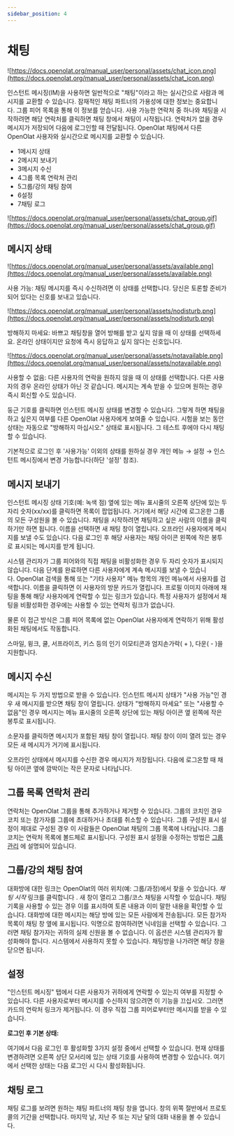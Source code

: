 ```yaml
---
sidebar_position: 4
---
```


# 채팅

![https://docs.openolat.org/manual_user/personal/assets/chat_icon.png](https://docs.openolat.org/manual_user/personal/assets/chat_icon.png)

인스턴트 메시징(IM)을 사용하면 일반적으로 "채팅"이라고 하는 실시간으로 사람과 메시지를 교환할 수 있습니다. 잠재적인 채팅 파트너의 가용성에 대한 정보는 중요합니다. 그룹 피어 목록을 통해 이 정보를 얻습니다. 사용 가능한 연락처 중 하나와 채팅을 시작하려면 해당 연락처를 클릭하면 채팅 창에서 채팅이 시작됩니다. 연락처가 없을 경우 메시지가 저장되어 다음에 로그인할 때 전달됩니다. OpenOlat 채팅에서 다른 OpenOlat 사용자와 실시간으로 메시지를 교환할 수 있습니다.

- 1메시지 상태
- 2메시지 보내기
- 3메시지 수신
- 4그룹 목록 연락처 관리
- 5그룹/강의 채팅 참여
- 6설정
- 7채팅 로그

![https://docs.openolat.org/manual_user/personal/assets/chat_group.gif](https://docs.openolat.org/manual_user/personal/assets/chat_group.gif)

## 메시지 상태

![https://docs.openolat.org/manual_user/personal/assets/available.png](https://docs.openolat.org/manual_user/personal/assets/available.png)

사용 가능: 채팅 메시지를 즉시 수신하려면 이 상태를 선택합니다. 당신은 토론할 준비가 되어 있다는 신호를 보내고 있습니다.

![https://docs.openolat.org/manual_user/personal/assets/nodisturb.png](https://docs.openolat.org/manual_user/personal/assets/nodisturb.png)

방해하지 마세요: 바쁘고 채팅창을 열어 방해를 받고 싶지 않을 때 이 상태를 선택하세요. 온라인 상태이지만 요청에 즉시 응답하고 싶지 않다는 신호입니다.

![https://docs.openolat.org/manual_user/personal/assets/notavailable.png](https://docs.openolat.org/manual_user/personal/assets/notavailable.png)

사용할 수 없음: 다른 사용자의 연락을 원하지 않을 때 이 상태를 선택합니다. 다른 사용자의 경우 온라인 상태가 아닌 것 같습니다. 메시지는 계속 받을 수 있으며 원하는 경우 즉시 회신할 수도 있습니다.

둥근 기호를 클릭하면 인스턴트 메시징 상태를 변경할 수 있습니다. 그렇게 하면 채팅을 하고 싶은지 여부를 다른 OpenOlat 사용자에게 보여줄 수 있습니다. 시험을 보는 동안 상태는 자동으로 "방해하지 마십시오." 상태로 표시됩니다. 그 테스트 후에야 다시 채팅할 수 있습니다.

기본적으로 로그인 후 '사용가능' 이외의 상태를 원하실 경우 개인 메뉴 → 설정 → 인스턴트 메시징에서 변경 가능합니다(하단 '설정' 참조).

## 메시지 보내기

인스턴트 메시징 상태 기호(예: 녹색 점) 옆에 있는 메뉴 표시줄의 오른쪽 상단에 있는 두 자리 숫자(xx/xx)를 클릭하면 목록이 팝업됩니다. 거기에서 해당 시간에 로그온한 그룹의 모든 구성원을 볼 수 있습니다. 채팅을 시작하려면 채팅하고 싶은 사람의 이름을 클릭하기만 하면 됩니다. 이름을 선택하면 새 채팅 창이 열립니다. 오프라인 사용자에게 메시지를 보낼 수도 있습니다. 다음 로그인 후 해당 사용자는 채팅 아이콘 왼쪽에 작은 봉투로 표시되는 메시지를 받게 됩니다.

시스템 관리자가 그룹 피어와의 직접 채팅을 비활성화한 경우 두 자리 숫자가 표시되지 않습니다. 다음 단계를 완료하면 다른 사용자에게 계속 메시지를 보낼 수 있습니다. OpenOlat 검색을 통해 또는 "기타 사용자" 메뉴 항목의 개인 메뉴에서 사용자를 검색합니다. 이름을 클릭하면 이 사용자의 방문 카드가 열립니다. 프로필 이미지 아래에 채팅을 통해 해당 사용자에게 연락할 수 있는 링크가 있습니다. 특정 사용자가 설정에서 채팅을 비활성화한 경우에는 사용할 수 있는 연락처 링크가 없습니다.

물론 이 접근 방식은 그룹 피어 목록에 없는 OpenOlat 사용자에게 연락하기 위해 활성화된 채팅에서도 작동합니다.

스마일, 윙크, 쿨, 서프라이즈, 키스 등의 인기 이모티콘과 엄지손가락( + ), 다운( - )을 지원합니다.

## 메시지 수신

메시지는 두 가지 방법으로 받을 수 있습니다. 인스턴트 메시지 상태가 "사용 가능"인 경우 새 메시지를 받으면 채팅 창이 열립니다. 상태가 "방해하지 마세요" 또는 "사용할 수 없음"인 경우 메시지는 메뉴 표시줄의 오른쪽 상단에 있는 채팅 아이콘 옆 왼쪽에 작은 봉투로 표시됩니다.

소문자를 클릭하면 메시지가 포함된 채팅 창이 열립니다. 채팅 창이 이미 열려 있는 경우 모든 새 메시지가 거기에 표시됩니다.

오프라인 상태에서 메시지를 수신한 경우 메시지가 저장됩니다. 다음에 로그온할 때 채팅 아이콘 옆에 깜박이는 작은 문자로 나타납니다.

## 그룹 목록 연락처 관리

연락처는 OpenOlat 그룹을 통해 추가하거나 제거할 수 있습니다. 그룹의 코치인 경우 코치 또는 참가자를 그룹에 초대하거나 초대를 취소할 수 있습니다. 그룹 구성원 표시 설정이 제대로 구성된 경우 이 사람들은 OpenOlat 채팅의 그룹 목록에 나타납니다. 그룹 코치는 연락처 목록에 볼드체로 표시됩니다. 구성원 표시 설정을 수정하는 방법은 [그룹 관리](https://docs.openolat.org/manual_user/personal/Chat/Group+Administration.html#GroupAdministration-_gruppensystem_members) 에 설명되어 있습니다.

## 그룹/강의 채팅 참여

대화방에 대한 링크는 OpenOlat의 여러 위치(예: 그룹/과정)에서 찾을 수 있습니다. *채팅 시작* 링크를 클릭합니다 . 새 창이 열리고 그룹/코스 채팅을 시작할 수 있습니다. 채팅 기록을 사용할 수 있는 경우 이를 표시하여 토론 내용과 이미 말한 내용을 확인할 수 있습니다. 대화방에 대한 메시지는 해당 방에 있는 모든 사람에게 전송됩니다. 모든 참가자 목록이 채팅 창 옆에 표시됩니다. 익명으로 참여하려면 닉네임을 선택할 수 있습니다. 그러면 채팅 참가자는 귀하의 실제 신원을 볼 수 없습니다. 이 옵션은 시스템 관리자가 활성화해야 합니다. 시스템에서 사용하지 못할 수 있습니다. 채팅방을 나가려면 해당 창을 닫으면 됩니다.

## 설정

"인스턴트 메시징" 탭에서 다른 사용자가 귀하에게 연락할 수 있는지 여부를 지정할 수 있습니다. 다른 사용자로부터 메시지를 수신하지 않으려면 이 기능을 끄십시오. 그러면 카드의 연락처 링크가 제거됩니다. 이 경우 직접 그룹 피어로부터만 메시지를 받을 수 있습니다.

**로그인 후 기본 상태:**

여기에서 다음 로그인 후 활성화할 3가지 설정 중에서 선택할 수 있습니다. 현재 상태를 변경하려면 오른쪽 상단 모서리에 있는 상태 기호를 사용하여 변경할 수 있습니다. 여기에서 선택한 상태는 다음 로그인 시 다시 활성화됩니다.

## 채팅 로그

채팅 로그를 보려면 원하는 채팅 파트너의 채팅 창을 엽니다. 창의 위쪽 절반에서 프로토콜의 기간을 선택합니다. 마지막 날, 지난 주 또는 지난 달의 대화 내용을 볼 수 있습니다.